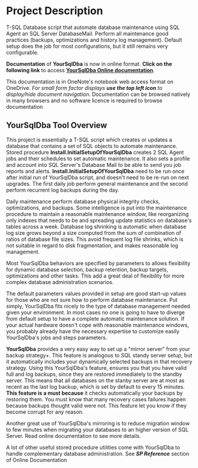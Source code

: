 # **Project Description**
T-SQL Database script that automate database maintenance using SQL Agent an SQL Server DatabaseMail. Perform all maintenance good practices (backups, optimizations and history log management).  Default setup does the job for most configurations, but it still remains very configurable.

**Documentation** of **YourSqlDba** is now in online format.  **Click on the following link** to access **[YourSqlDba Online documentation](https://tinyurl.com/YourSqlDba)**.

This documentation is in OneNote's notebook web access format on OneDrive.  _For small form factor displays **use the top left icon** to display/hide document navigation_. Documentation can be browsed natively in many browsers and no software licence is required to browse documentation 

## YourSqlDba Tool Overview

This project is essentially a T-SQL script which creates or updates a database that contains a set of SQL objects to automate maintenance. Stored procedure **Install.InitialSetupOfYourSqlDba** creates 2 SQL Agent jobs and their schedules to set automatic maintenance. It also sets a profile and account into SQL Server's Database Mail to be able  to send you  job reports and alerts.  **Install.InitialSetupOfYourSqlDba** need to be run once after initial run of YourSqlDba script, and doesn't need to be re-run on next upgrades.
The first daily job perform general maintenance and the second perform recurrent log backups during the day.

Daily maintenance perform database physical integrity checks, optimizations, and backups.  Some intelligence is put into the maintenance procedure to maintain a reasonable maintenance window, like reorganizing only indexes that needs to be and spreading update statistics on database's tables across a week.  Database log shrinking is automatic when database log size grows beyond a size computed from the sum of combination of ratios of database file sizes.  This avoid frequent log file shrinks, which is not suitable in regard to disk fragmentation, and makes reasonable log management.

Most YourSqlDba behaviors are specified by parameters to allows flexibility for dynamic database selection, backup retention, backup targets, optimizations and other tasks.  This add a great deal of flexibility for more complex database administration scenarios.

The default parameters values provided in setup are good start-up values for those who are not sure how to perform database maintenance.  Put simply, YourSqlDba fits nicely to the type of database management needed given your environment.  In most cases no one is going to have to diverge from default setup to have a complete automatic maintenance solution.  If your actual hardware doesn't cope with reasonable maintenance windows, you probably already have the necessary expertise to customize easily YourSqlDba's jobs and steps parameters.

**YourSqlDba** provides a very easy way to set up a "mirror server" from your backup strategy+.  This feature is analogous to SQL standy server setup, but it automatically includes your dynamically selected backups in that recovery strategy. Using this YourSqlDba's feature, ensures you that you have valid full and log backups, since they are restored immediately to the standby server.  This means that all databases on the stanby server are at most as recent as the last log backup, which is set by default to every 15 minutes.  **This feature is a must because** it checks automatically your backups by restoring them. You must know that many recovery cases failures happen because backups thought valid were not.  This feature let you know if they become corrupt for any reason.

Another great use of YourSqlDba's mirroring is to reduce migration window to few minutes when migrating your databases to an higher version of SQL Server.  Read online documentation to see more details.

A lot of other useful stored procedure utilities come with YourSqlDba to handle complementary database administration.  See **_SP Reference_** section of Online Documentation

